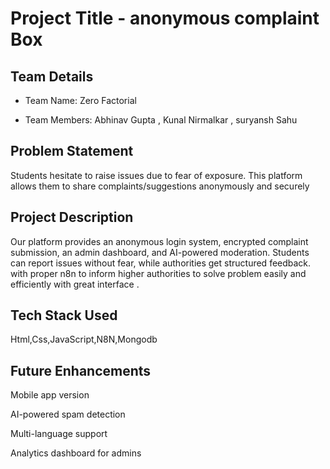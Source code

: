 # Project Title  - anonymous complaint Box
## Team Details  

- Team Name:  Zero Factorial

- Team Members:  Abhinav Gupta , Kunal Nirmalkar , suryansh Sahu



## Problem Statement  
Students hesitate to raise issues due to fear of exposure. This platform allows them to share complaints/suggestions anonymously and securely


## Project Description  
Our platform provides an anonymous login system, encrypted complaint submission, an admin dashboard, and AI-powered moderation. Students can report issues without fear, while authorities get structured feedback. with proper n8n to inform higher authorities to solve problem easily and efficiently with great interface .

## Tech Stack Used  
Html,Css,JavaScript,N8N,Mongodb 

## Future Enhancements  
Mobile app version

AI-powered spam detection

Multi-language support

Analytics dashboard for admins

